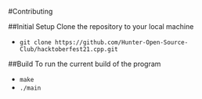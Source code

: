 #Contributing

##Initial Setup
Clone the repository to your local machine
- `git clone https://github.com/Hunter-Open-Source-Club/hacktoberfest21.cpp.git`

##Build
To run the current build of the program
- `make`
- `./main`

